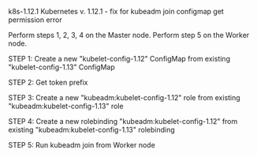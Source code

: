 k8s-1.12.1
Kubernetes v. 1.12.1 - fix for kubeadm join configmap get permission error

Perform steps 1, 2, 3, 4 on the Master node.
Perform step 5 on the Worker node.

STEP 1: Create a new "kubelet-config-1.12" ConfigMap from existing "kubelet-config-1.13" ConfigMap

STEP 2: Get token prefix

STEP 3: Create a new "kubeadm:kubelet-config-1.12" role from existing "kubeadm:kubelet-config-1.13" role

STEP 4: Create a new rolebinding "kubeadm:kubelet-config-1.12" from existing "kubeadm:kubelet-config-1.13" rolebinding

STEP 5: Run kubeadm join from Worker node
